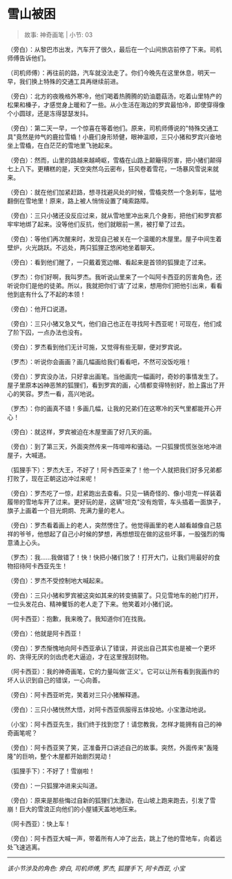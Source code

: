 # 雪山被困

> 故事: 神奇画笔 | 小节: 03

（旁白）：从黎巴市出发，汽车开了很久，最后在一个山间旅店前停了下来。司机师傅告诉他们。

（司机师傅）：再往前的路，汽车就没法走了。你们今晚先在这里休息，明天一早，我们换上特殊的交通工具再继续前进。

（旁白）：北方的夜晚格外寒冷，他们喝着热腾腾的奶油蘑菇汤，吃着山里特产的松果和榛子，才感觉身上暖和了一些。从小生活在海边的罗宾最怕冷，即使穿得像个小圆球，还是冻得瑟瑟发抖。

（旁白）：第二天一早，一个惊喜在等着他们。原来，司机师傅说的"特殊交通工具"竟然是帅气的鹿拉雪橇！小鹿们身形矫健，眼神温顺，三只小猪和罗宾兴奋地坐上雪橇，在白茫茫的雪地里飞驰起来。

（旁白）：然而，山里的路越来越崎岖，雪橇在山路上颠簸得厉害，把小猪们颠得七上八下。更糟糕的是，天空突然乌云密布，狂风卷着雪花，一场暴风雪说来就来。

（旁白）：就在他们加紧赶路，想寻找避风处的时候，雪橇突然一个急刹车，猛地翻倒在雪地里！原来，路上被人悄悄设置了绳索路障。

（旁白）：三只小猪还没反应过来，就从雪地里冲出来几个身影，把他们和罗宾都牢牢地绑了起来。没等他们反抗，他们就眼前一黑，被打晕了过去。

（旁白）：等他们再次醒来时，发现自己被关在一个温暖的木屋里。屋子中间生着壁炉，火光跳跃。不远处，两只狐狸正悠闲地坐着聊天。

（旁白）：看到他们醒了，一只戴着宽边帽、看起来是首领的狐狸走了过来。

（罗杰）：你们好啊，我叫罗杰。我听说山里来了一个叫阿卡西亚的厉害角色，还听说你们是他的徒弟。所以，我就把你们'请'了过来，想用你们把他引出来，看看他到底有什么了不起的本领！

（旁白）：他开口说道。

（旁白）：三只小猪又急又气，他们自己也正在寻找阿卡西亚呢！可现在，他们成了阶下囚，一点办法也没有。

（旁白）：罗杰看到他们无计可施，又觉得有些无聊，便对罗宾说。

（罗杰）：听说你会画画？画几幅画给我们看看吧，不然可没饭吃哦！

（旁白）：罗宾没办法，只好拿出画笔。当他画完一幅画时，奇妙的事情发生了。屋子里原本凶神恶煞的狐狸们，看到罗宾的画，心情都变得特别好，脸上露出了开心的笑容。罗杰一看，高兴地说。

（罗杰）：你的画真不错！多画几幅，让我的兄弟们在这寒冷的天气里都能开心开心！

（旁白）：就这样，罗宾被迫在木屋里画了好几天的画。

（旁白）：到了第三天，外面突然传来一阵喧哗和骚动。一只狐狸慌慌张张地冲进屋子，大喊道。

（狐狸手下）：罗杰大王，不好了！阿卡西亚来了！他一个人就把我们好多兄弟都打败了，现在正朝这边冲过来呢！

（旁白）：罗杰吃了一惊，赶紧跑出去查看。只见一辆奇怪的、像小坦克一样装着履带的雪地车开了过来。更好玩的是，这辆"坦克"没有炮管，车头插着一面旗子，旗子上画着一个目光炯炯、充满力量的老人。

（旁白）：罗杰看着画上的老人，突然愣住了。他觉得画里的老人越看越像自己慈祥的爷爷，他想起了自己小时候的梦想，再想想现在做的这些坏事，一股强烈的悔意涌上心头。

（罗杰）：我......我做错了！快！快把小猪们放了！打开大门，让我们用最好的食物招待阿卡西亚先生！

（旁白）：罗杰不受控制地大喊起来。

（旁白）：三只小猪和罗宾被这突如其来的转变搞蒙了。只见雪地车的舱门打开，一位头发花白、精神矍铄的老人走了下来。他笑着对小猪们说。

（阿卡西亚）：抱歉，我来晚了。我知道你们在找我。

（旁白）：他就是阿卡西亚！

（旁白）：罗杰惭愧地向阿卡西亚承认了错误，并说出自己其实也是被一个更坏的、贪得无厌的剑齿虎老大逼迫，才在这里搜刮财物。

（阿卡西亚）：我的神奇画笔，它的力量叫做'正义'。它可以让所有看到我画作的坏人认识到自己的错误，一心向善。

（旁白）：阿卡西亚听完，笑着对三只小猪解释道。

（旁白）：三只小猪恍然大悟，对阿卡西亚佩服得五体投地。小宝激动地说。

（小宝）：阿卡西亚先生，我们终于找到您了！请您教我，怎样才能拥有自己的神奇画笔呢？

（旁白）：阿卡西亚笑了笑，正准备开口讲述自己的故事。突然，外面传来"轰隆隆"的巨响，整个木屋都开始剧烈晃动！

（狐狸手下）：不好了！雪崩啦！

（旁白）：一只狐狸冲进来尖叫道。

（旁白）：原来是那些悔过自新的狐狸们太激动，在山坡上跑来跑去，引发了雪崩！巨大的雪浪正向他们的小屋铺天盖地地压来。

（阿卡西亚）：快上车！

（旁白）：阿卡西亚大喊一声，带着所有人冲了出去，跳上了他的雪地车，向着远处飞速逃离。

---
*该小节涉及的角色: 旁白, 司机师傅, 罗杰, 狐狸手下, 阿卡西亚, 小宝*
